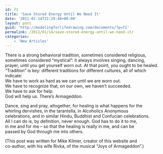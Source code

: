 ```yaml
---
id: 71
title: 'Save Stored Energy Until We Need It'
date: '2011-01-14T21:29:48+00:00'
layout: post
guid: 'http://modelingforlifedrawing.com/documents/?p=71'
permalink: /2011/01/14/save-stored-energy-until-we-need-it/
categories:
    - 'New Articles'
---
```


There is a strong behavioral tradition, sometimes considered religious, sometimes considered “mystical”: it always involves singing, dancing, prayer, until you get yourself worn out. At that point, you ought to be healed. “Tradition” is key: different traditions for different cultures, all of which indicate:  
We have to work as hard as we can until we are worn out.  
We have to recognize that, on our own, we haven’t succeeded.  
We have to ask for help.  
God will help us. There’s Armageddon.

  
Dance, sing and pray, altogether, for healing is what happens for the  
whirling dervishes, in the tarantella, in Alcoholics Anonymous  
celebrations, and in similar Hindu, Buddhist and Confucian celebrations.  
 All I can do is, by definition, never enough. God has to do it to me,  
in me and for me – so that the healing is really in me, and can be  
passed by God through me into others.

(This post was written for Mike Kilmer, creator of this website and  
co-author, with his wife Rivka, of the musical “Joys of Armageddon”.)